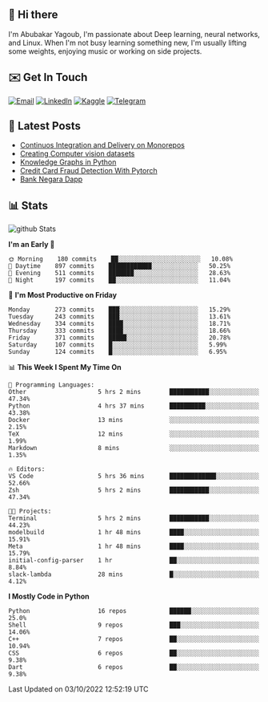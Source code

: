 ## 👋 Hi there

I'm Abubakar Yagoub, I'm passionate about Deep learning, neural networks, and
Linux. When I'm not busy learning something new, I'm usually lifting some
weights, enjoying music or working on side projects.

## ✉️ Get In Touch

[![Email](https://img.shields.io/badge/Email-f1f1f1?style=for-the-badge&logo=gmail&logoColor=0f111a)](mailto:git@blacksuan19.dev)
[![LinkedIn](https://img.shields.io/badge/LinkedIn-0077B5?style=for-the-badge&logo=linkedin&logoColor=white)](https://www.linkedin.com/in/blacksuan19/)
[![Kaggle](https://img.shields.io/badge/Kaggle-5acfff?style=for-the-badge&logo=kaggle&logoColor=white)](http://kaggle.com/abubakaryagob/)
[![Telegram](https://img.shields.io/badge/Telegram-2CA5E0?style=for-the-badge&logo=telegram&logoColor=white)](https://t.me/blacksuan19)

## 📩 Latest Posts

<!-- BLOG-POST-LIST:START -->
- [Continuos Integration and Delivery on Monorepos](https://www.blacksuan19.dev/blog/github-actions-monorepos/)
- [Creating Computer vision datasets](https://www.blacksuan19.dev/blog/creating-datasets/)
- [Knowledge Graphs in Python](https://www.blacksuan19.dev/projects/Knowledge_Graphs/)
- [Credit Card Fraud Detection With Pytorch](https://www.blacksuan19.dev/projects/credit-card-fraud-detection-with-pytorch/)
- [Bank Negara Dapp](https://www.blacksuan19.dev/projects/bank-negara/)
<!-- BLOG-POST-LIST:END -->

## 📊 Stats

![github Stats](https://github-readme-stats.vercel.app/api?username=blacksuan19&theme=github_dark&show_icons=true&count_private=true&custom_title=Github%20Stats&hide_border=true)

<!--START_SECTION:waka-->
**I'm an Early 🐤** 

```text
🌞 Morning    180 commits    ██░░░░░░░░░░░░░░░░░░░░░░░   10.08% 
🌆 Daytime    897 commits    ████████████░░░░░░░░░░░░░   50.25% 
🌃 Evening    511 commits    ███████░░░░░░░░░░░░░░░░░░   28.63% 
🌙 Night      197 commits    ██░░░░░░░░░░░░░░░░░░░░░░░   11.04%

```
📅 **I'm Most Productive on Friday** 

```text
Monday       273 commits    ███░░░░░░░░░░░░░░░░░░░░░░   15.29% 
Tuesday      243 commits    ███░░░░░░░░░░░░░░░░░░░░░░   13.61% 
Wednesday    334 commits    ████░░░░░░░░░░░░░░░░░░░░░   18.71% 
Thursday     333 commits    ████░░░░░░░░░░░░░░░░░░░░░   18.66% 
Friday       371 commits    █████░░░░░░░░░░░░░░░░░░░░   20.78% 
Saturday     107 commits    █░░░░░░░░░░░░░░░░░░░░░░░░   5.99% 
Sunday       124 commits    █░░░░░░░░░░░░░░░░░░░░░░░░   6.95%

```


📊 **This Week I Spent My Time On** 

```text
💬 Programming Languages: 
Other                    5 hrs 2 mins        ███████████░░░░░░░░░░░░░░   47.34% 
Python                   4 hrs 37 mins       ██████████░░░░░░░░░░░░░░░   43.38% 
Docker                   13 mins             ░░░░░░░░░░░░░░░░░░░░░░░░░   2.15% 
TeX                      12 mins             ░░░░░░░░░░░░░░░░░░░░░░░░░   1.99% 
Markdown                 8 mins              ░░░░░░░░░░░░░░░░░░░░░░░░░   1.35%

🔥 Editors: 
VS Code                  5 hrs 36 mins       █████████████░░░░░░░░░░░░   52.66% 
Zsh                      5 hrs 2 mins        ███████████░░░░░░░░░░░░░░   47.34%

🐱‍💻 Projects: 
Terminal                 5 hrs 2 mins        ███████████░░░░░░░░░░░░░░   44.23% 
modelbuild               1 hr 48 mins        ████░░░░░░░░░░░░░░░░░░░░░   15.91% 
Meta                     1 hr 48 mins        ████░░░░░░░░░░░░░░░░░░░░░   15.79% 
initial-config-parser    1 hr                ██░░░░░░░░░░░░░░░░░░░░░░░   8.84% 
slack-lambda             28 mins             █░░░░░░░░░░░░░░░░░░░░░░░░   4.12%

```

**I Mostly Code in Python** 

```text
Python                   16 repos            ██████░░░░░░░░░░░░░░░░░░░   25.0% 
Shell                    9 repos             ███░░░░░░░░░░░░░░░░░░░░░░   14.06% 
C++                      7 repos             ██░░░░░░░░░░░░░░░░░░░░░░░   10.94% 
CSS                      6 repos             ██░░░░░░░░░░░░░░░░░░░░░░░   9.38% 
Dart                     6 repos             ██░░░░░░░░░░░░░░░░░░░░░░░   9.38%

```



 Last Updated on 03/10/2022 12:52:19 UTC
<!--END_SECTION:waka-->
